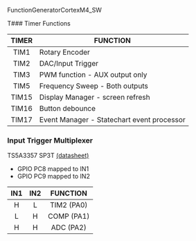 FunctionGeneratorCortexM4_SW


T### Timer Functions

TIMER | FUNCTION
:---: | --------
TIM1  | Rotary Encoder 
TIM2  | DAC/Input Trigger
TIM3  | PWM function - AUX output only
TIM5  | Frequency Sweep - Both outputs
TIM15 | Display Manager - screen refresh
TIM16 | Button debounce
TIM17 | Event Manager - Statechart event processor


### Input Trigger Multiplexer

TS5A3357 SP3T [(datasheet)](http://www.ti.com/lit/ds/symlink/ts5a3357.pdf)

- GPIO PC8 mapped to IN1
- GPIO PC9 mapped to IN2  

IN1     | IN2     | FUNCTION
:------:|:-------:|:--------:
H       | L       | TIM2 (PA0)
L       | H       | COMP (PA1)
H       | H       | ADC  (PA2)
